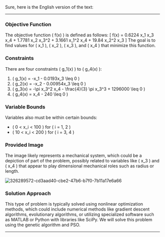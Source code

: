 Sure, here is the English version of the text:

---

### Objective Function
The objective function \( f(x) \) is defined as follows:
\[ f(x) = 0.6224 x_1 x_3 x_4 + 1.7781 x_2 x_3^2 + 3.1661 x_1^2 x_4 + 19.84 x_2^2 x_3 \]
The goal is to find values for \( x_1 \), \( x_2 \), \( x_3 \), and \( x_4 \) that minimize this function.

### Constraints
There are four constraints \( g_1(x) \) to \( g_4(x) \):
1. \( g_1(x) = -x_1 - 0.0193x_3 \leq 0 \)
2. \( g_2(x) = -x_2 - 0.00954x_3 \leq 0 \)
3. \( g_3(x) = -\pi x_3^2 x_4 - \frac{4}{3} \pi x_3^3 + 1296000 \leq 0 \)
4. \( g_4(x) = x_4 - 240 \leq 0 \)

### Variable Bounds
Variables also must be within certain bounds:
- \( 0 < x_i < 100 \) for \( i = 1, 2 \)
- \( 10 < x_i < 200 \) for \( i = 3, 4 \)

### Provided Image
The image likely represents a mechanical system, which could be a depiction of part of the problem, possibly related to variables like \( x_3 \) and \( x_4 \) that appear to play dimensional mechanical roles such as radius or length.

![326289572-cd3aad40-cbe2-47b6-b7f0-7b11a17e6a66](https://github.com/Merfa2001/Boiler-GA-Pso/assets/146805956/1890c087-ac65-47c2-b2dc-02611cf53688)


### Solution Approach
This type of problem is typically solved using nonlinear optimization methods, which could include numerical methods like gradient descent algorithms, evolutionary algorithms, or utilizing specialized software such as MATLAB or Python with libraries like SciPy. We will solve this problem using the genetic algorithm and PSO.

---
